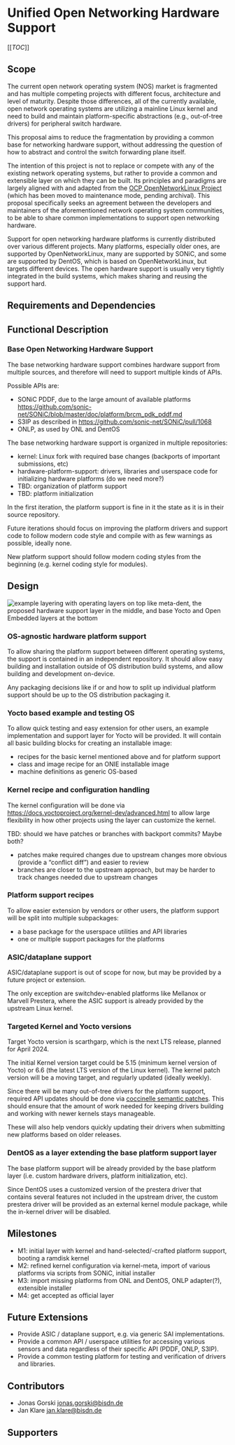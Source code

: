 # Unified Open Networking Hardware Support

[[_TOC_]]

## Scope

The current open network operating system (NOS) market is fragmented and has
multiple competing projects with different focus, architecture and level of
maturity. Despite those differences, all of the currently available,
open network operating systems are utilizing a mainline Linux kernel and
need to build and maintain platform-specific abstractions (e.g., out-of-tree
drivers) for peripheral switch hardware.

This proposal aims to reduce the fragmentation by providing a common base for
networking hardware support, without addressing the question of how to abstract
and control the switch forwarding plane itself.

The intention of this project is not to replace or compete with any of the
existing network operating systems, but rather to provide a common and
extensible layer on which they can be built. Its principles and paradigms are
largely aligned with and adapted from the
[OCP OpenNetworkLinux Project](https://github.com/opencomputeproject/OpenNetworkLinux) (which has been moved to maintenance mode, pending archival).
This proposal specifically seeks an agreement between the developers and
maintainers of the aforementioned network operating system communities, to be
able to share common implementations to support open networking hardware.

Support for open networking hardware platforms is currently distributed over
various different projects. Many platforms, especially older ones, are supported
by OpenNetworkLinux, many are supported by SONiC, and some are supported by
DentOS, which is based on OpenNetworkLinux, but targets different devices. The
open hardware support is usually very tightly integrated in the build systems,
which makes sharing and reusing the support hard.

## Requirements and Dependencies

## Functional Description

### Base Open Networking Hardware Support

The base networking hardware support combines hardware support from multiple
sources, and therefore will need to support multiple kinds of APIs.

Possible APIs are:

- SONiC PDDF, due to the large amount of available platforms
  https://github.com/sonic-net/SONiC/blob/master/doc/platform/brcm_pdk_pddf.md
- S3IP as described in https://github.com/sonic-net/SONiC/pull/1068
- ONLP, as used by ONL and DentOS

The base networking hardware support is organized in multiple repositories:

- kernel: Linux fork with required base changes (backports of important
submissions, etc)
- hardware-platform-support: drivers, libraries and userspace code for
  initializing hardware platforms (do we need more?)
- TBD: organization of platform support
- TBD: platform initialization

In the first iteration, the platform support is fine in it the state as it is
in their source repository.

Future iterations should focus on improving the platform drivers and support
code to follow modern code style and compile with as few warnings as possible,
ideally none.

New platform support should follow modern coding styles from the beginning (e.g.
kernel coding style for modules).

## Design

![example layering with operating layers on top like meta-dent, the proposed
hardware support layer in the middle, and base Yocto and Open Embedded layers
at the bottom](images/layering-example.png "layering example")

### OS-agnostic hardware platform support

To allow sharing the platform support between different operating systems, the
support is contained in an independent repository. It should allow easy building
and installation outside of OS distribution build systems, and allow building
and development on-device.

Any packaging decisions like if or and how to split up individual platform
support should be up to the OS distribution packaging it.

### Yocto based example and testing OS

To allow quick testing and easy extension for other users, an example
implementation and support layer for Yocto will be provided. It will contain all
basic building blocks for creating an installable image:

- recipes for the basic kernel mentioned above and for platform support
- class and image recipe for an ONIE installable image
- machine definitions as generic OS-based

### Kernel recipe and configuration handling

The kernel configuration will be done via
https://docs.yoctoproject.org/kernel-dev/advanced.html to allow large
flexibility in how other projects using the layer can customize the kernel.

TBD: should we have patches or branches with backport commits? Maybe both?

- patches make required changes due to upstream changes more obvious (provide a
“conflict diff”) and easier to review
- branches are closer to the upstream approach, but may be harder to track
  changes needed due to upstream changes

### Platform support recipes

To allow easier extension by vendors or other users, the platform support will
be split into multiple subpackages:

- a base package for the userspace utilities and API libraries
- one or multiple support packages for the platforms

### ASIC/dataplane support

ASIC/dataplane support is out of scope for now, but may be provided by a future
project or extension.

The only exception are switchdev-enabled platforms like Mellanox or Marvell
Prestera, where the ASIC support is already provided by the upstream Linux kernel.

### Targeted Kernel and Yocto versions

Target Yocto version is scarthgarp, which is the next LTS release, planned for
April 2024.

The initial Kernel version target could be 5.15 (minimum kernel version of Yocto)
or 6.6 (the latest LTS version of the Linux kernel). The kernel patch version will
be a moving target, and regularly updated (ideally weekly).

Since there will be many out-of-tree drivers for the platform support, required
API updates should be done via [coccinelle semantic patches](https://coccinelle.gitlabpages.inria.fr/website/). This should ensure that the
amount of work needed for keeping drivers building and working with newer
kernels stays manageable.

These will also help vendors quickly updating their drivers when submitting new
platforms based on older releases.

### DentOS as a layer extending the base platform support layer

The base platform support will be already provided by the base platform layer
(i.e. custom hardware drivers, platform initialization, etc).

Since DentOS uses a customized version of the prestera driver that contains
several features not included in the upstream driver, the custom prestera
driver will be provided as an external kernel module package, while the
in-kernel driver will be disabled.

## Milestones

- M1: initial layer with kernel and hand-selected/-crafted platform support,
  booting a ramdisk kernel
- M2: refined kernel configuration via kernel-meta, import of various platforms
  via scripts from SONiC, initial installer
- M3: import missing platforms from ONL and DentOS, ONLP adapter(?), extensible
  installer
- M4: get accepted as official layer

## Future Extensions

- Provide ASIC / dataplane support, e.g. via generic SAI implementations.
- Provide a common API / userspace utilities for accessing various sensors and
  data regardless of their specific API (PDDF, ONLP, S3IP).
- Provide a common testing platform for testing and verification of drivers and
  libraries.

## Contributors

- Jonas Gorski <jonas.gorski@bisdn.de>
- Jan Klare <jan.klare@bisdn.de>

## Supporters
